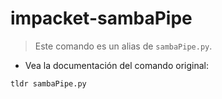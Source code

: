 # impacket-sambaPipe

> Este comando es un alias de `sambaPipe.py`.

- Vea la documentación del comando original:

`tldr sambaPipe.py`
